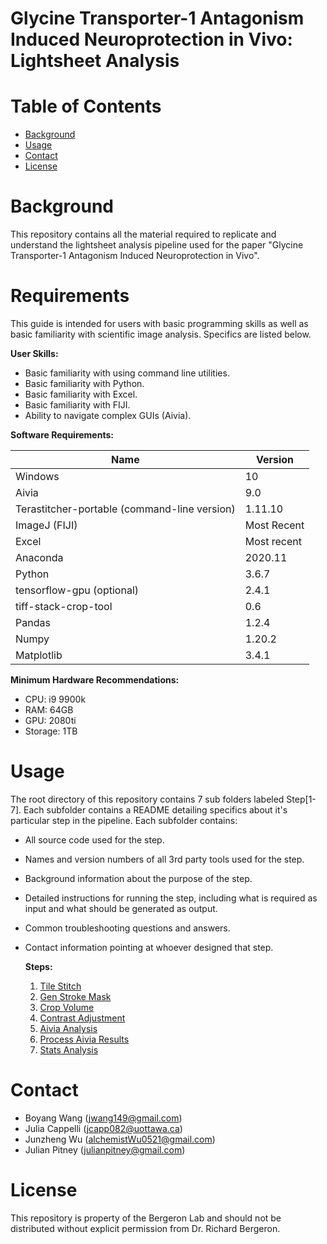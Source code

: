# Glycine Transporter-1 Antagonism Induced Neuroprotection in Vivo: Lightsheet Analysis

# Table of Contents
* [Background](#background)
* [Usage](#usage)
* [Contact](#contact)
* [License](#license)

# Background
This repository contains all the material required to replicate and understand the lightsheet analysis pipeline used for the paper "Glycine Transporter-1 Antagonism Induced Neuroprotection in Vivo".

# Requirements
This guide is intended for users with basic programming skills as well as basic familiarity with scientific image analysis. Specifics are listed below.

**User Skills:**
- Basic familiarity with using command line utilities.
- Basic familiarity with Python.
- Basic familiarity with Excel.
- Basic familiarity with FIJI.  
- Ability to navigate complex GUIs (Aivia).

**Software Requirements:**

| Name | Version |
| ----------- | ----------- |
| Windows | 10 |
| Aivia | 9.0 |
| Terastitcher-portable (command-line version) | 1.11.10 |
| ImageJ (FIJI) | Most Recent |
| Excel | Most recent |
| Anaconda | 2020.11 |
| Python | 3.6.7 |
| tensorflow-gpu (optional) | 2.4.1 |
| tiff-stack-crop-tool | 0.6 |
| Pandas | 1.2.4 |
| Numpy | 1.20.2 |
| Matplotlib | 3.4.1 |


**Minimum Hardware Recommendations:**
- CPU: i9 9900k
- RAM: 64GB
- GPU: 2080ti
- Storage: 1TB

# Usage
The root directory of this repository contains 7 sub folders labeled Step[1-7]. Each subfolder contains a README detailing specifics about it's particular step in the pipeline. Each subfolder contains:

* All source code used for the step.
* Names and version numbers of all 3rd party tools used for the step.
* Background information about the purpose of the step.
* Detailed instructions for running the step, including what is required as input and what should be generated as output.
* Common troubleshooting questions and answers.
* Contact information pointing at whoever designed that step.

  **Steps:**
    1. [Tile Stitch](https://github.com/JulianPitney/Glycine_Transporter-1_Antagonism_Induced_Neuroprotection_in_Vivo_Lightsheet_Analysis/tree/master/Step1_TileStitch)
    2. [Gen Stroke Mask](https://github.com/JulianPitney/Glycine_Transporter-1_Antagonism_Induced_Neuroprotection_in_Vivo_Lightsheet_Analysis/tree/master/Step2_GenStrokeMask)
    3. [Crop Volume](https://github.com/JulianPitney/Glycine_Transporter-1_Antagonism_Induced_Neuroprotection_in_Vivo_Lightsheet_Analysis/tree/master/Step3_CropVolume)
    4. [Contrast Adjustment](https://github.com/JulianPitney/Glycine_Transporter-1_Antagonism_Induced_Neuroprotection_in_Vivo_Lightsheet_Analysis/tree/master/Step4_ContrastAdjustment)
    5. [Aivia Analysis](https://github.com/JulianPitney/Glycine_Transporter-1_Antagonism_Induced_Neuroprotection_in_Vivo_Lightsheet_Analysis/tree/master/Step5_AiviaAnalysis)
    6. [Process Aivia Results](https://github.com/JulianPitney/Glycine_Transporter-1_Antagonism_Induced_Neuroprotection_in_Vivo_Lightsheet_Analysis/tree/master/Step6_ProcessAiviaResults)
    7. [Stats Analysis](https://github.com/JulianPitney/Glycine_Transporter-1_Antagonism_Induced_Neuroprotection_in_Vivo_Lightsheet_Analysis/tree/master/Step7_StatsAnalysis)

# Contact
* Boyang Wang (jwang149@gmail.com)
* Julia Cappelli (jcapp082@uottawa.ca)
* Junzheng Wu (alchemistWu0521@gmail.com)
* Julian Pitney (julianpitney@gmail.com)

# License
This repository is property of the Bergeron Lab and should not be distributed without explicit permission from Dr. Richard Bergeron.
